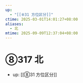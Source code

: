 ```yaml
---
up:
  - "[[⑧31 方位区分]]"
ctime: 2025-03-01T14:01:27+08:00
aliases:
  - 北
mtime: 2025-09-09T12:37:04+08:00
---
```


# ⑧317 北

- up: [[⑧31 方位区分]]
